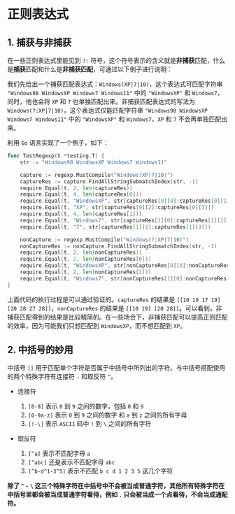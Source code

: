 # 正则表达式

## 1. 捕获与非捕获

在一些正则表达式里能见到 `?:` 符号，这个符号表示的含义就是**非捕获**匹配，什么是**捕获**匹配和什么是**非捕获匹配**，可通过以下例子进行说明：

我们先给出一个捕获匹配表达式：`Windows(XP|7|10)`，这个表达式可匹配字符串 `"Windows98 WindowsXP Windows7 Windows11"` 中的 `"WindowsXP"` 和 `Windows7`，同时，他也会将 `XP` 和 `7` 也单独匹配出来。非捕获匹配表达式的写法为 `Windows(?:XP|7|10)`，这个表达式仅能匹配字符串 `"Windows98 WindowsXP Windows7 Windows11"` 中的 `"WindowsXP"` 和 `Windows7`，`XP` 和 `7` 不会再单独匹配出来。

利用 `Go` 语言实现了一个例子，如下：

```go
func TestRegexp(t *testing.T) {
	str := "Windows98 WindowsXP Windows7 Windows11"

	capture := regexp.MustCompile("Windows(XP|7|10)")
	captureRes := capture.FindAllStringSubmatchIndex(str, -1)
	require.Equal(t, 2, len(captureRes))
	require.Equal(t, 4, len(captureRes[0]))
	require.Equal(t, "WindowsXP", str[captureRes[0][0]:captureRes[0][1]])
	require.Equal(t, "XP", str[captureRes[0][2]:captureRes[0][3]])
	require.Equal(t, 4, len(captureRes[1]))
	require.Equal(t, "Windows7", str[captureRes[1][0]:captureRes[1][1]])
	require.Equal(t, "7", str[captureRes[1][2]:captureRes[1][3]])

	nonCapture := regexp.MustCompile("Windows(?:XP|7|10)")
	nonCaptureRes := nonCapture.FindAllStringSubmatchIndex(str, -1)
	require.Equal(t, 2, len(nonCaptureRes))
	require.Equal(t, 2, len(nonCaptureRes[0]))
	require.Equal(t, "WindowsXP", str[nonCaptureRes[0][0]:nonCaptureRes[0][1]])
	require.Equal(t, 2, len(nonCaptureRes[1]))
	require.Equal(t, "Windows7", str[nonCaptureRes[1][0]:nonCaptureRes[1][1]])
}
```

上面代码的执行过程是可以通过验证的。`captureRes` 的结果是 `[[10 19 17 19] [20 28 27 28]]`，`nonCaptureRes` 的结果是 `[[10 19] [20 28]]`。可以看到，非捕获匹配得到的结果是比较精简的。在一些场合下，非捕获匹配可以提高正则匹配的效率，因为可能我们只想匹配到 `WindowsXP`，而不想匹配到 `XP`。


## 2. 中括号的妙用

中括号 `[]` 用于匹配单个字符是否属于中括号中所列出的字符。与中括号搭配使用的两个特殊字符有连接符 `-` 和取反符 `^`。

- 连接符
	1. `[0-9]` 表示 `0` 到 `9` 之间的数字，包括 `0` 和 `9`
	2. `[0-9a-z]` 表示 `0` 到 `9` 之间的数字 和 `a` 到 `z` 之间的所有字母
	3. `[!-\]` 表示 `ASCII` 码中 `!` 到 `\` 之间的所有字符

- 取反符
	1. `[^a]` 表示不匹配字母 `a`
	2. `[^abc]` 还是表示不匹配字母 `abc`
	3. `[^b-d^1-3^5]` 表示不匹配 `b c d 1 2 3 5` 这几个字符

**除了 `^` `-` `\` 这三个特殊字符在中括号中不会被当成普通字符，其他所有特殊字符在中括号里都会被当成普通字符看待，例如 `.` 只会被当成一个点看待，不会当成通配符。**
